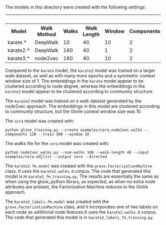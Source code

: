 The models in this directory were created with the following settings:

<table>
 <tr>
    <th colspan="4">&nbsp;</th>
    <th colspan="8">GloVe</th>
 </tr>
 <tr>
    <th>Model</th>
    <th>Walk Method</th>
    <th>Walks</th>
    <th>Walk Length</th>
    <th>Window</th>
    <th>Components</th>
    <th>Epochs</th>
    <th>Learning Rate</th>
    <th>Workers</th>
    <th>alpha</th>
    <th>max_count</th>
    <th>max_loss</th>
 </tr>
 <tr>
    <td>karate.*</td>
    <td>DeepWalk</td>
    <td>10</td>
    <td>40</td>
    <td>10</td>
    <td>2</td>
    <td>10</td>
    <td>0.05</td>
    <td>1</td>
    <td>0.75</td>
    <td>100</td>
    <td>10.0</td>
 </tr>
 <tr>
    <td>karate2.*</td>
    <td>DeepWalk</td>
    <td>160</td>
    <td>40</td>
    <td>1</td>
    <td>2</td>
    <td>200</td>
    <td>0.05</td>
    <td>1</td>
    <td>0.75</td>
    <td>100</td>
    <td>10.0</td>
 </tr>
 <tr>
    <td>karate3.*</td>
    <td>node2vec</td>
    <td>160</td>
    <td>40</td>
    <td>10</td>
    <td>2</td>
    <td>200</td>
    <td>0.05</td>
    <td>1</td>
    <td>0.75</td>
    <td>100</td>
    <td>10.0</td>
 </tr>
</table>

Compared to the `karate` model, the `karate2` model was trained on a larger walk dataset, as well as with many more 
epochs and a symmetric context window size of 1. The embeddings in the `karate` model appear to be clustered according 
to node degree, whereas the embeddings in the `karate2` model appear to be clustered according to community structure.
  
The `karate3` model was trained on a walk dataset generated by the node2vec approach. The embeddings in this model are
clustered according to community structure, but the GloVe context window size was 10.

The `cora` model was created with:
```
python glove_training.py --create examples/cora.node2vec.walks --components 128 --train 200 --window 10
```
The walks file for the `cora` model was created with:
```
python node2vec_walks.py --num-walks 160 --walk-length 40 --input examples/cora.adjlist --output cora --directed
```

The `karate2.fm.model` was created with the `grave.FactorizationMachine` class. It uses the `karate2.walks.0` corpus. 
The code that generated this model is in `karate2_fm_training.py`. The results are essentially the same as when using
the glove_python library, as expected, as when no extra node attributes are present, the Factorization Machine reduces 
to the GloVe approach.

The `karate2_labels.fm.model` was created with the `grave.FactorizationMachine` class, and it incorporates one of two
labels on each node as additional node features.It uses the `karate2.walks.0` corpus. The code that generated this 
model is in `karate2_labels_fm_training.py`.